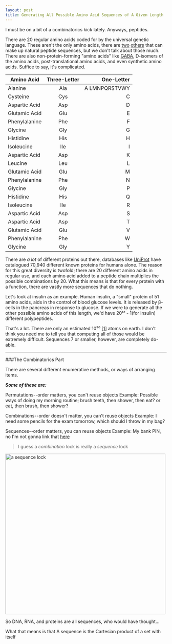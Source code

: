 ```yaml
---
layout: post
title: Generating All Possible Amino Acid Sequences of A Given Length
---
```


I must be on a bit of a combinatorics kick lately.
Anyways, peptides.

There are 20 regular amino acids coded for by the universal genetic language. These aren't the only amino acids, there are [two](https://en.wikipedia.org/wiki/Selenocysteine) [others](https://en.wikipedia.org/wiki/Pyrrolysine) that can make up natural peptide sequences, but we don't talk about those much.
There are also non-protein-forming "amino acids" like [GABA](https://en.wikipedia.org/wiki/Gamma-Aminobutyric_acid), D-isomers of the amino acids, post-translational amino acids, and even synthetic amino acids.
Suffice to say, it's complicated.

| Amino Acid    | Three-Letter  | One-Letter |
| ------------- |:-------------:| ----------:|
| Alanine       | Ala           | A LMNPQRSTVWY |
| Cysteine      | Cys           | C          |
| Aspartic Acid | Asp           | D          |
| Glutamic Acid | Glu           | E          |
| Phenylalanine | Phe           | F          |
| Glycine       | Gly           | G          |
| Histidine     | His           | H          |
| Isoleucine    | Ile           | I          |
| Aspartic Acid | Asp           | K          |
| Leucine       | Leu           | L          |
| Glutamic Acid | Glu           | M          |
| Phenylalanine | Phe           | N          |
| Glycine       | Gly           | P          |
| Histidine     | His           | Q          |
| Isoleucine    | Ile           | R          |
| Aspartic Acid | Asp           | S          |
| Aspartic Acid | Asp           | T          |
| Glutamic Acid | Glu           | V          |
| Phenylalanine | Phe           | W          |
| Glycine       | Gly           | Y          |



There are *a lot* of different proteins out there, databases like [UniProt](http://www.uniprot.org/proteomes/UP000005640) have catalogued 70,940 different known proteins for humans alone.
The reason for this great diversity is twofold; there are 20 different amino acids in regular use, and each amino acid added to a peptide chain multiplies the possible combinations by 20.
What this means is that for every protein with a function, there are vastly more sequences that do nothing.

Let's look at insulin as an example. Human insulin, a "small" protein of 51 amino acids, aids in the control of blood glucose levels.
It is released by β-cells in the pancreas in response to glucose. 
If we were to generate all the other possible amino acids of this length, we'd have 20⁵¹ - 1(for insulin) different polypeptides.


That's a lot. There are only an estimated 10⁵⁰ [[1]](http://www.fnal.gov/pub/science/inquiring/questions/1atoms.html) atoms on earth. I don't think you need me to tell you that computing all of those would be extremely difficult. Sequences 7 or smaller, however, are completely do-able.

-----

###The Combinatorics Part


There are several different enumerative methods, or ways of arranging items.

**_Some of these are:_**

Permutations--order matters, you can't reuse objects 
Example: Possible ways of doing my morning routine; brush teeth, then shower, then eat? or eat, then brush, then shower?

Combinations--order doesn't matter, you can't reuse objects
Example: I need some pencils for the exam tomorrow, which should I throw in my bag?

Sequences--order matters, you can reuse objects
Example: My bank PIN, no I'm not gonna link that [here](https://www.youtube.com/watch?v=dQw4w9WgXcQ)


>I guess a _combination_ lock is really a _sequence_ lock

<img src="{{ site.baseurl }}/images/Combination_lock.jpg" alt="a sequence lock" style="width: 500px;"/>

So DNA, RNA, and proteins are all sequences, who would have thought...

What that means is that 
A sequence is the Cartesian product of a set with itself

